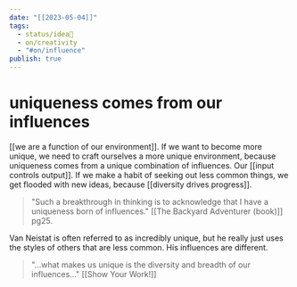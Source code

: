```yaml
---
date: "[[2023-05-04]]"
tags:
  - status/idea🌱
  - on/creativity
  - "#on/influence"
publish: true
---
```

# uniqueness comes from our influences


[[we are a function of our environment]]. 
If we want to become more unique, we need to craft ourselves a more unique environment, because uniqueness comes from a unique combination of influences. Our [[input controls output]]. If we make a habit of seeking out less common things, we get flooded with new ideas, because [[diversity drives progress]]. 


> "Such a breakthrough in thinking is to acknowledge that I have a uniqueness born of influences." [[The Backyard Adventurer (book)]] pg25. 

Van Neistat is often referred to as incredibly unique, but he really just uses the styles of others that are less common. His influences are different.

> "...what makes us unique is the diversity and breadth of our influences..." [[Show Your Work!]]

